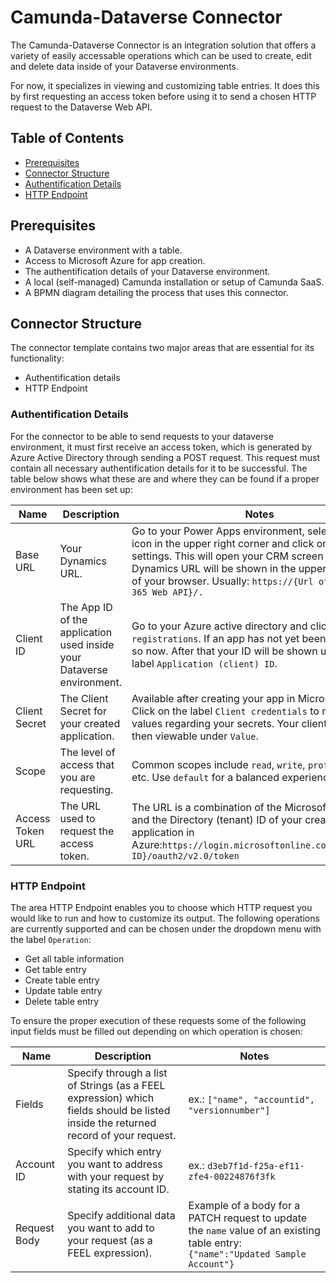 # Camunda-Dataverse Connector

The Camunda-Dataverse Connector is an integration solution that offers a variety of easily accessable
operations which can be used to create, edit and delete data inside of your Dataverse environments.

For now, it specializes in viewing and customizing table entries. It does this by first requesting an 
access token before using it to send a chosen HTTP request to the Dataverse Web API.

## Table of Contents
- [Prerequisites](#prerequisites)
- [Connector Structure](#connector-structure)
- [Authentification Details](#authentification-details)
- [HTTP Endpoint](#HTTP-endpoint)

## Prerequisites
- A Dataverse environment with a table.
- Access to Microsoft Azure for app creation.
- The authentification details of your Dataverse environment.
- A local (self-managed) Camunda installation or setup of Camunda SaaS.
- A BPMN diagram detailing the process that uses this connector.

## Connector Structure
The connector template contains two major areas that are essential for its functionality:

- Authentification details
- HTTP Endpoint

### Authentification Details
For the connector to be able to send requests to your dataverse environment, it must first receive an access token, 
which is generated by Azure Active Directory through sending a POST request. This request must contain all necessary 
authentification details for it to be successful. The table below shows what these are and where they can be found if 
a proper environment has been set up:

| Name             | Description                                                           | Notes                                                                                                                                                                                                                                                                              |
|------------------|-----------------------------------------------------------------------|------------------------------------------------------------------------------------------------------------------------------------------------------------------------------------------------------------------------------------------------------------------------------------|
| Base URL         | Your Dynamics URL.                                                    | Go to your Power Apps environment, select the gear icon in the upper right corner and click on advanced settings. This will open your CRM screen where the Dynamics URL will be shown in the upper search bar of your browser.  Usually: `https://{Url of Dynamics 365 Web API}/.` |
| Client ID        | The App ID of the application used inside your Dataverse environment. | Go to your Azure active directory and click on `app registrations`. If an app has not yet been created, do so now. After that your ID will be shown under the label `Application (client) ID`.                                                                                     | 
| Client Secret    | The Client Secret for your created application.                       | Available after creating your app in Microsoft Azure. Click on the label `Client credentials` to reveal all values regarding your secrets. Your client secret is then viewable under `Value`.                                                                                      | 
| Scope            | The level of access that you are requesting.                          | Common scopes include `read`, `write`, `profile`, `email`, etc. Use `default` for a balanced experience.                                                                                                                                                                           | 
| Access Token URL | The URL used to request the access token.                             | The URL is a combination of the Microsoft online URL and the Directory (tenant) ID of your created application in Azure:`https://login.microsoftonline.com/{Directory ID}/oauth2/v2.0/token`                                                                                       | 

### HTTP Endpoint
The area HTTP Endpoint enables you to choose which HTTP request you would like to run and how to customize its output.
The following operations are currently supported and can be chosen under the dropdown menu with the label `Operation`:

- Get all table information
- Get table entry
- Create table entry
- Update table entry
- Delete table entry

To ensure the proper execution of these requests some of the following input fields must be filled out depending on 
which operation is chosen:

| Name             | Description                                                                                                                        | Notes                                                                                                                            |
|------------------|------------------------------------------------------------------------------------------------------------------------------------|----------------------------------------------------------------------------------------------------------------------------------|
| Fields           | Specify through a list of Strings (as a FEEL expression) which fields should be listed inside the returned record of your request. | ex.: `["name", "accountid", "versionnumber"]`                                                                                    |
| Account ID       | Specify which entry you want to address with your request by stating its account ID.                                               | ex.: `d3eb7f1d-f25a-ef11-zfe4-00224876f3fk`                                                                                      | 
| Request Body     | Specify additional data you want to add to your request (as a FEEL expression).                                                    | Example of a body for a PATCH request to update the `name` value of an existing table entry: `{"name":"Updated Sample Account"}` |
